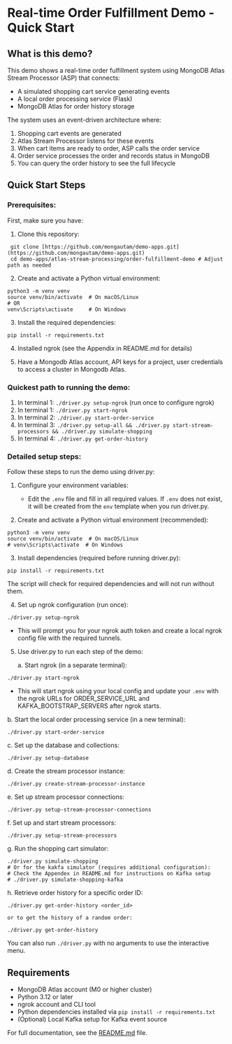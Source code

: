 # Real-time Order Fulfillment Demo \- Quick Start

## What is this demo?

This demo shows a real-time order fulfillment system using MongoDB Atlas Stream Processor (ASP) that connects:

- A simulated shopping cart service generating events  
- A local order processing service (Flask)  
- MongoDB Atlas for order history storage

The system uses an event-driven architecture where:

1. Shopping cart events are generated  
2. Atlas Stream Processor listens for these events  
3. When cart items are ready to order, ASP calls the order service  
4. Order service processes the order and records status in MongoDB  
5. You can query the order history to see the full lifecycle

## Quick Start Steps

### Prerequisites:

First, make sure you have:

1. Clone this repository:

```
 git clone [https://github.com/mongautam/demo-apps.git](https://github.com/mongautam/demo-apps.git)
 cd demo-apps/atlas-stream-processing/order-fulfillment-demo # Adjust path as needed
```

2. Create and activate a Python virtual environment:

```
python3 -m venv venv
source venv/bin/activate  # On macOS/Linux
# OR
venv\Scripts\activate     # On Windows
```

3. Install the required dependencies:

```
pip install -r requirements.txt
```

4. Installed ngrok (see the Appendix in README.md for details)  
     
5. Have a Mongodb Atlas account, API keys for a project, user credentials to access a cluster in Mongodb Atlas. 

### Quickest path to running the demo:

1. In terminal 1: `./driver.py setup-ngrok` (run once to configure ngrok)  
2. In terminal 1: `./driver.py start-ngrok`  
3. In terminal 2: `./driver.py start-order-service`  
4. In terminal 3: `./driver.py setup-all && ./driver.py start-stream-processors && ./driver.py simulate-shopping`   
5. In terminal 4: `./driver.py get-order-history`

### Detailed setup steps:

Follow these steps to run the demo using driver.py:

1. Configure your environment variables:  
     
   - Edit the `.env` file and fill in all required values. If `.env` does not exist, it will be created from the `env` template when you run driver.py.

   

2. Create and activate a Python virtual environment (recommended):

```
python3 -m venv venv
source venv/bin/activate  # On macOS/Linux
# venv\Scripts\activate  # On Windows
```

3. Install dependencies (required before running driver.py):

```
pip install -r requirements.txt
```

   The script will check for required dependencies and will not run without them.

   

4. Set up ngrok configuration (run once):

```
./driver.py setup-ngrok
```

   - This will prompt you for your ngrok auth token and create a local ngrok config file with the required tunnels.

   

5. Use driver.py to run each step of the demo:  
     
   a. Start ngrok (in a separate terminal):

```
./driver.py start-ngrok
```

   - This will start ngrok using your local config and update your `.env` with the ngrok URLs for ORDER\_SERVICE\_URL and KAFKA\_BOOTSTRAP\_SERVERS after ngrok starts.

   

   b. Start the local order processing service (in a new terminal):

```
./driver.py start-order-service
```

   c. Set up the database and collections:

```
./driver.py setup-database
```

   d. Create the stream processor instance:

```
./driver.py create-stream-processor-instance
```

   e. Set up stream processor connections:

```
./driver.py setup-stream-processor-connections
```

   f. Set up and start stream processors:

```
./driver.py setup-stream-processors
```

   g. Run the shopping cart simulator:

```
./driver.py simulate-shopping
# Or for the kakfa simulator (requires additional configuration):
# Check the Appendex in README.md for instructions on Kafka setup
# ./driver.py simulate-shopping-kafka
```

   h. Retrieve order history for a specific order ID:

```
./driver.py get-order-history <order_id>

or to get the history of a random order:

./driver.py get-order-history 
```

You can also run `./driver.py` with no arguments to use the interactive menu.

## Requirements

- MongoDB Atlas account (M0 or higher cluster)  
- Python 3.12 or later  
- ngrok account and CLI tool  
- Python dependencies installed via `pip install -r requirements.txt`  
- (Optional) Local Kafka setup for Kafka event source

For full documentation, see the [README.md](http://README.md) file.  
